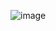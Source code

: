 ![image](https://user-images.githubusercontent.com/104752202/176844064-f1371c1e-0711-4852-981e-99c4801f1617.png)
